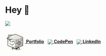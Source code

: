 # Hey 👋

  <div>
    <a href="https://github.com/jayrichh" target="_blank">
      <img src="https://github-readme-stats.vercel.app/api/top-langs/?username=JayRichh&layout=compact&langs_count=6&theme=dark" width="420">
    </a>
    <br/><br/>
    <a href="https://jayrich.dev" target="_blank">
      <img src="https://raw.githubusercontent.com/JayRichh/greebles/main/front/public/logo.webp" align="center" width="64" style="border-radius: 10px;">
    </a>
    <strong><a href="https://jayrich.dev" target="_blank">Portfolio</a></strong>
    &nbsp;
    <a href="https://codepen.io/JayRichh" target="_blank">
      <img src="https://raw.githubusercontent.com/danielcranney/readme-generator/main/public/icons/socials/codepen-dark.svg" align="center" width="64">
    </a>
    <b><a href="https://codepen.io/JayRichh" target="_blank">CodePen</a></b>
    &nbsp;
    <a href="https://www.linkedin.com/in/jaydenrichardson" target="_blank">
      <img src="https://raw.githubusercontent.com/danielcranney/readme-generator/main/public/icons/socials/linkedin.svg" align="center" width="64">
    </a>
    <strong><a href="https://www.linkedin.com/in/jaydenrichardson" target="_blank">LinkedIn</a></strong>
  </div>
